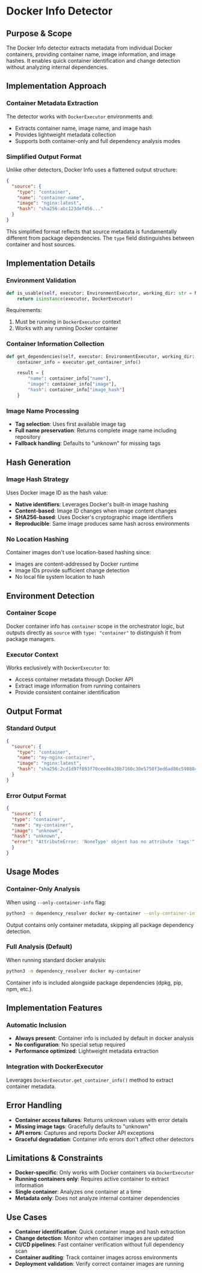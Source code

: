 # Docker Info Detector

## Purpose & Scope

The Docker Info detector extracts metadata from individual Docker containers, providing container name, image information, and image hashes. It enables quick container identification and change detection without analyzing internal dependencies.

## Implementation Approach

### Container Metadata Extraction

The detector works with `DockerExecutor` environments and:

- Extracts container name, image name, and image hash
- Provides lightweight metadata collection
- Supports both container-only and full dependency analysis modes

### Simplified Output Format

Unlike other detectors, Docker Info uses a flattened output structure:

```json
{
  "source": {
    "type": "container",
    "name": "container-name",
    "image": "nginx:latest",
    "hash": "sha256:abc123def456..."
  }
}
```

This simplified format reflects that source metadata is fundamentally different from package dependencies. The `type` field distinguishes between container and host sources.

## Implementation Details

### Environment Validation

```python
def is_usable(self, executor: EnvironmentExecutor, working_dir: str = None) -> bool:
    return isinstance(executor, DockerExecutor)
```

Requirements:

1. Must be running in `DockerExecutor` context
2. Works with any running Docker container

### Container Information Collection

```python
def get_dependencies(self, executor: EnvironmentExecutor, working_dir: str = None) -> Dict[str, Any]:
    container_info = executor.get_container_info()

    result = {
        "name": container_info["name"],
        "image": container_info["image"],
        "hash": container_info["image_hash"]
    }
```

### Image Name Processing

- **Tag selection**: Uses first available image tag
- **Full name preservation**: Returns complete image name including repository
- **Fallback handling**: Defaults to "unknown" for missing tags

## Hash Generation

### Image Hash Strategy

Uses Docker image ID as the hash value:

- **Native identifiers**: Leverages Docker's built-in image hashing
- **Content-based**: Image ID changes when image content changes
- **SHA256-based**: Uses Docker's cryptographic image identifiers
- **Reproducible**: Same image produces same hash across environments

### No Location Hashing

Container images don't use location-based hashing since:

- Images are content-addressed by Docker runtime
- Image IDs provide sufficient change detection
- No local file system location to hash

## Environment Detection

### Container Scope

Docker container info has `container` scope in the orchestrator logic, but outputs directly as `source` with `type: "container"` to distinguish it from package managers.

### Executor Context

Works exclusively with `DockerExecutor` to:

- Access container metadata through Docker API
- Extract image information from running containers
- Provide consistent container identification

## Output Format

### Standard Output

```json
{
  "source": {
    "type": "container",
    "name": "my-nginx-container",
    "image": "nginx:latest",
    "hash": "sha256:2cd1d97f893f70cee86a38b7160c30e5750f3ed6ad86c598884ca9c6a563a501"
  }
}
```

### Error Output Format

```json
{
  "source": {
  "type": "container",
  "name": "my-container",
  "image": "unknown",
  "hash": "unknown",
  "error": "AttributeError: 'NoneType' object has no attribute 'tags'"
  }
}
```

## Usage Modes

### Container-Only Analysis

When using `--only-container-info` flag:

```bash
python3 -m dependency_resolver docker my-container --only-container-info
```

Output contains only container metadata, skipping all package dependency detection.

### Full Analysis (Default)

When running standard docker analysis:

```bash
python3 -m dependency_resolver docker my-container
```

Container info is included alongside package dependencies (dpkg, pip, npm, etc.).

## Implementation Features

### Automatic Inclusion

- **Always present**: Container info is included by default in docker analysis
- **No configuration**: No special setup required
- **Performance optimized**: Lightweight metadata extraction

### Integration with DockerExecutor

Leverages `DockerExecutor.get_container_info()` method to extract container metadata.

## Error Handling

- **Container access failures**: Returns unknown values with error details
- **Missing image tags**: Gracefully defaults to "unknown"
- **API errors**: Captures and reports Docker API exceptions
- **Graceful degradation**: Container info errors don't affect other detectors

## Limitations & Constraints

- **Docker-specific**: Only works with Docker containers via `DockerExecutor`
- **Running containers only**: Requires active container to extract information
- **Single container**: Analyzes one container at a time
- **Metadata only**: Does not analyze internal container dependencies

## Use Cases

- **Container identification**: Quick container image and hash extraction
- **Change detection**: Monitor when container images are updated
- **CI/CD pipelines**: Fast container verification without full dependency scan
- **Container auditing**: Track container images across environments
- **Deployment validation**: Verify correct container images are running

